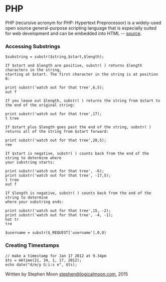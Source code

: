 # PHP

PHP (recursive acronym for PHP: Hypertext Preprocessor) is a widely-used 
open source general-purpose scripting language that is especially suited 
for web development and can be embedded into HTML 
-- [source](http://php.net/manual/en/intro-whatis.php).

### Accessing Substrings
```
$substring = substr($string,$start,$length);

If $start and $length are positive, substr( ) returns $length characters in the string, 
starting at $start. The first character in the string is at position 0: 

print substr('watch out for that tree',6,5);
out f

If you leave out $length, substr( ) returns the string from $start to the end of the original string: 

print substr('watch out for that tree',17);
t tree

If $start plus $length goes past the end of the string, substr( ) returns all of the string from $start forward: 

print substr('watch out for that tree',20,5);
ree

If $start is negative, substr( ) counts back from the end of the string to determine where 
your substring starts: 

print substr('watch out for that tree', -6);
print substr('watch out for that tree', -17,5);
t tree
out f

If $length is negative, substr( ) counts back from the end of the string to determine 
where your substring ends: 

print substr('watch out for that tree',15, -2);
print substr('watch out for that tree', -4, -1);
hat tr
tre

$username = substr($_REQUEST['username'],0,8)
```

### Creating Timestamps
```
// make a timestamp for Jan 17 2012 at 9.34pm
$ts = mktime(21, 34, 1, 17, 2012);
echo date("d/m/y G:i:s e", $ts);
```

Written by Stephen Moon stephen@logicalmoon.com, 2015
